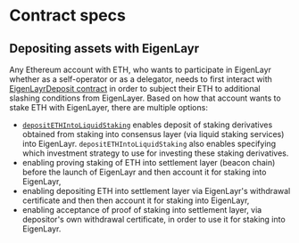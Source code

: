 # Contract specs

## Depositing assets with EigenLayr
Any Ethereum account with ETH, who wants to participate in EigenLayr whether as a self-operator or as a delegator, needs to first interact with [EigenLayrDeposit contract](./EigenLayrDeposit.sol) in order to subject their ETH to additional slashing conditions from EigenLayer. Based on how that account wants to stake ETH with EigenLayer, there are multiple options:
  - [`depositETHIntoLiquidStaking`](https://github.com/Layr-Labs/eignlayr-contracts/blob/849f755d926961c29584a2cb81a3f88335f51328/src/contracts/core/EigenLayrDeposit.sol#L62) enables deposit of staking derivatives obtained from staking into consensus layer (via liquid staking services) into EigenLayr. `depositETHIntoLiquidStaking` also enables specifying which investment strategy to use for investing these staking derivatives.
  - enabling proving staking of ETH into settlement layer (beacon chain) before the launch of EigenLayr and then account it for staking into EigenLayr,
  - enabling depositing ETH into settlement layer via EigenLayr's withdrawal certificate and then then account it for staking into EigenLayr,
  - enabling acceptance of proof of staking into settlement layer, via depositor's own withdrawal certificate, in order to use it for staking into EigenLayr.
 
